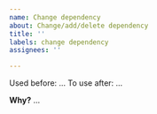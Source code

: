 ```yaml
---
name: Change dependency
about: Change/add/delete dependency
title: ''
labels: change dependency
assignees: ''

---
```


Used before: ...
To use after: ...

**Why?**
...
